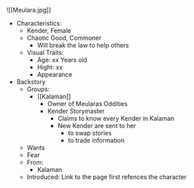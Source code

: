 ![[Meulara.jpg]]
- Characteristics:
	- Kender, Female
	- Chaotic Good, Commoner
		- Will break the law to help others
	- Visual Traits:
		- Age: xx Years old
		- Hight: xx
		- Appearance
- Backstory
	- Groups:
		- [[Kalaman]] 
			- Owner of Meularas Oddities 
			- Kender Storymaster
				- Claims to know every Kender in Kalaman
				- New Kender are sent to her 
					- to swap stories
					- to trade information 
	- Wants
	- Fear
	- From:
		- Kalaman
	- Introduced: Link to the page first refences the character